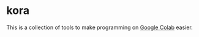 # kora

This is a collection of tools to make programming on [Google Colab](https://colab.research.google.com) easier.
